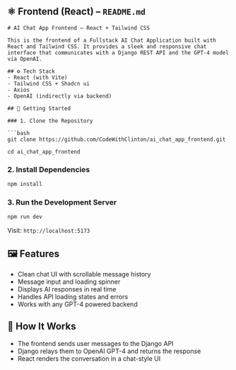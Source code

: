 
## ⚛️ **Frontend (React) – `README.md`**

```text
# AI Chat App Frontend – React + Tailwind CSS

This is the frontend of a Fullstack AI Chat Application built with React and Tailwind CSS. It provides a sleek and responsive chat interface that communicates with a Django REST API and the GPT-4 model via OpenAI.

## ⚙️ Tech Stack
- React (with Vite)
- Tailwind CSS + Shadcn ui
- Axios
- OpenAI (indirectly via backend)

## 🚀 Getting Started

### 1. Clone the Repository

```bash
git clone https://github.com/CodeWithClinton/ai_chat_app_frontend.git

cd ai_chat_app_frontend
````

### 2. Install Dependencies

```bash
npm install
```


### 3. Run the Development Server

```bash
npm run dev
```

Visit: `http://localhost:5173`

## 🖼️ Features

* Clean chat UI with scrollable message history
* Message input and loading spinner
* Displays AI responses in real time
* Handles API loading states and errors
* Works with any GPT-4 powered backend

## 🧠 How It Works

* The frontend sends user messages to the Django API
* Django relays them to OpenAI GPT-4 and returns the response
* React renders the conversation in a chat-style UI
